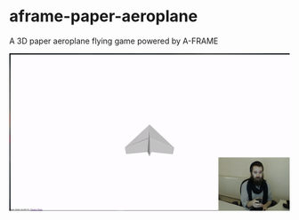 # aframe-paper-aeroplane
A 3D paper aeroplane flying game powered by A-FRAME

![Paper Plane in Action](https://raw.githubusercontent.com/pookage/aframe-paper-aeroplane/master/screenshots/in-action.gif)